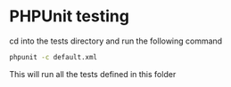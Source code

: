 # PHPUnit testing

cd into the tests directory and run the following command

```bash
phpunit -c default.xml
```

This will run all the tests defined in this folder